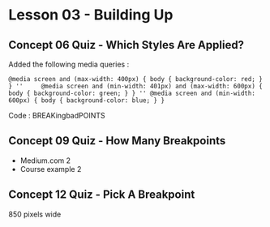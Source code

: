 # Lesson 03 - Building Up

## Concept 06 Quiz - Which Styles Are Applied?
Added the following media queries :

`@media screen and (max-width: 400px) {
        body {
			 background-color: red;
        }
      }
''    
	 @media screen and (min-width: 401px) and (max-width: 600px) {
        body {
			 background-color: green;
        }
      }
''
     @media screen and (min-width: 600px) {
        body {
			 background-color: blue;
        }
      }`

Code : BREAKingbadPOINTS

## Concept 09 Quiz - How Many Breakpoints
- Medium.com 2
- Course example 2

## Concept 12 Quiz - Pick A Breakpoint
850 pixels wide